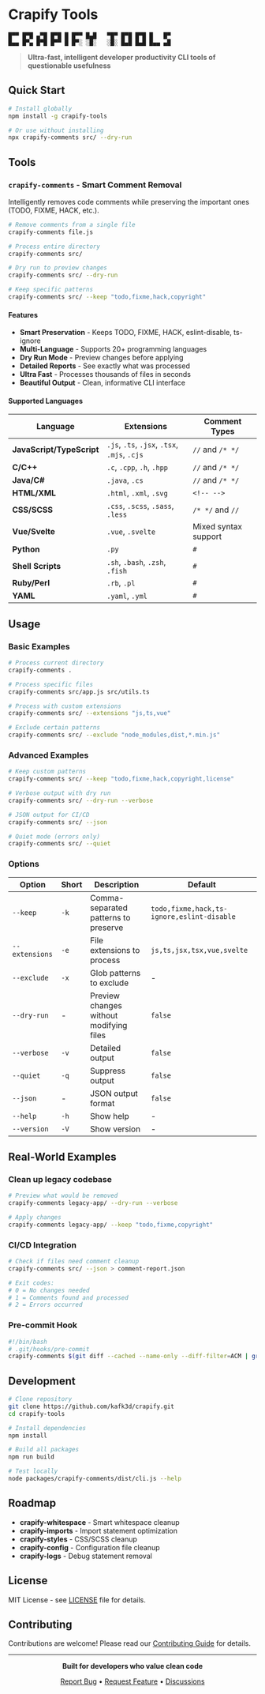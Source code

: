 # Crapify Tools

```
█▀▀ █▀█ ▄▀█ █▀█ █ █▀▀ █▄█   ▀█▀ █▀█ █▀█ █   █▀
█▄▄ █▀▄ █▀█ █▀▀ █ █▀░ ░█░   ░█░ █▄█ █▄█ █▄▄ ▄█
```

> **Ultra-fast, intelligent developer productivity CLI tools of questionable usefulness**

## Quick Start

```bash
# Install globally
npm install -g crapify-tools

# Or use without installing
npx crapify-comments src/ --dry-run
```

## Tools

### `crapify-comments` - Smart Comment Removal

Intelligently removes code comments while preserving the important ones (TODO, FIXME, HACK, etc.).

```bash
# Remove comments from a single file
crapify-comments file.js

# Process entire directory
crapify-comments src/

# Dry run to preview changes
crapify-comments src/ --dry-run

# Keep specific patterns
crapify-comments src/ --keep "todo,fixme,hack,copyright"
```

#### Features

- **Smart Preservation** - Keeps TODO, FIXME, HACK, eslint-disable, ts-ignore
- **Multi-Language** - Supports 20+ programming languages
- **Dry Run Mode** - Preview changes before applying
- **Detailed Reports** - See exactly what was processed
- **Ultra Fast** - Processes thousands of files in seconds
- **Beautiful Output** - Clean, informative CLI interface

#### Supported Languages

| Language | Extensions | Comment Types |
|----------|------------|---------------|
| **JavaScript/TypeScript** | `.js`, `.ts`, `.jsx`, `.tsx`, `.mjs`, `.cjs` | `//` and `/* */` |
| **C/C++** | `.c`, `.cpp`, `.h`, `.hpp` | `//` and `/* */` |
| **Java/C#** | `.java`, `.cs` | `//` and `/* */` |
| **HTML/XML** | `.html`, `.xml`, `.svg` | `<!-- -->` |
| **CSS/SCSS** | `.css`, `.scss`, `.sass`, `.less` | `/* */` and `//` |
| **Vue/Svelte** | `.vue`, `.svelte` | Mixed syntax support |
| **Python** | `.py` | `#` |
| **Shell Scripts** | `.sh`, `.bash`, `.zsh`, `.fish` | `#` |
| **Ruby/Perl** | `.rb`, `.pl` | `#` |
| **YAML** | `.yaml`, `.yml` | `#` |

## Usage

### Basic Examples

```bash
# Process current directory
crapify-comments .

# Process specific files
crapify-comments src/app.js src/utils.ts

# Process with custom extensions
crapify-comments src/ --extensions "js,ts,vue"

# Exclude certain patterns
crapify-comments src/ --exclude "node_modules,dist,*.min.js"
```

### Advanced Examples

```bash
# Keep custom patterns
crapify-comments src/ --keep "todo,fixme,hack,copyright,license"

# Verbose output with dry run
crapify-comments src/ --dry-run --verbose

# JSON output for CI/CD
crapify-comments src/ --json

# Quiet mode (errors only)
crapify-comments src/ --quiet
```

### Options

| Option | Short | Description | Default |
|--------|-------|-------------|---------|
| `--keep` | `-k` | Comma-separated patterns to preserve | `todo,fixme,hack,ts-ignore,eslint-disable` |
| `--extensions` | `-e` | File extensions to process | `js,ts,jsx,tsx,vue,svelte` |
| `--exclude` | `-x` | Glob patterns to exclude | - |
| `--dry-run` | - | Preview changes without modifying files | `false` |
| `--verbose` | `-v` | Detailed output | `false` |
| `--quiet` | `-q` | Suppress output | `false` |
| `--json` | - | JSON output format | `false` |
| `--help` | `-h` | Show help | - |
| `--version` | `-V` | Show version | - |

## Real-World Examples

### Clean up legacy codebase
```bash
# Preview what would be removed
crapify-comments legacy-app/ --dry-run --verbose

# Apply changes
crapify-comments legacy-app/ --keep "todo,fixme,copyright"
```

### CI/CD Integration
```bash
# Check if files need comment cleanup
crapify-comments src/ --json > comment-report.json

# Exit codes:
# 0 = No changes needed
# 1 = Comments found and processed
# 2 = Errors occurred
```

### Pre-commit Hook
```bash
#!/bin/bash
# .git/hooks/pre-commit
crapify-comments $(git diff --cached --name-only --diff-filter=ACM | grep -E '\.(js|ts|jsx|tsx)$') --dry-run
```

## Development

```bash
# Clone repository
git clone https://github.com/kafk3d/crapify.git
cd crapify-tools

# Install dependencies
npm install

# Build all packages
npm run build

# Test locally
node packages/crapify-comments/dist/cli.js --help
```

## Roadmap

- **crapify-whitespace** - Smart whitespace cleanup
- **crapify-imports** - Import statement optimization
- **crapify-styles** - CSS/SCSS cleanup
- **crapify-config** - Configuration file cleanup
- **crapify-logs** - Debug statement removal

## License

MIT License - see [LICENSE](LICENSE) file for details.

## Contributing

Contributions are welcome! Please read our [Contributing Guide](CONTRIBUTING.md) for details.

---

<p align="center">
  <strong>Built for developers who value clean code</strong>
</p>

<p align="center">
  <a href="https://github.com/kafk3d/crapify/issues">Report Bug</a> •
  <a href="https://github.com/kafk3d/crapify/issues">Request Feature</a> •
  <a href="https://github.com/kafk3d/crapify/discussions">Discussions</a>
</p>